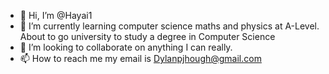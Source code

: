 - 👋 Hi, I’m @Hayai1
- 🌱 I’m currently learning computer science maths and physics at A-Level. About to go university to study a degree in Computer Science
- 💞️ I’m looking to collaborate on anything I can really.
- 📫 How to reach me my email is Dylanpjhough@gmail.com

<!---
Hayai1/Hayai1 is a ✨ special ✨ repository because its `README.md` (this file) appears on your GitHub profile.
You can click the Preview link to take a look at your changes.
--->
